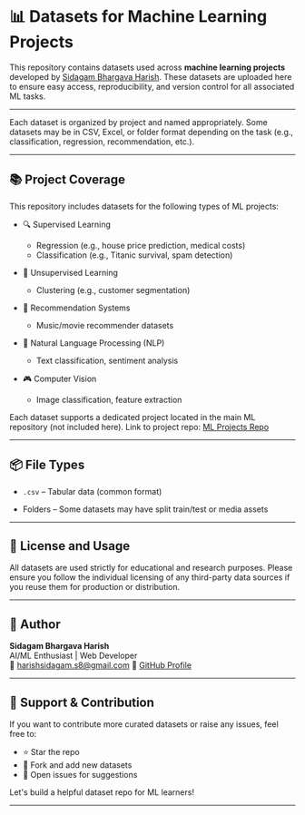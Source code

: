 # 📊 Datasets for Machine Learning Projects

This repository contains datasets used across **machine learning projects** developed by [Sidagam Bhargava Harish](https://github.com/HarishSidagam8). These datasets are uploaded here to ensure easy access, reproducibility, and version control for all associated ML tasks.

---


Each dataset is organized by project and named appropriately. Some datasets may be in CSV, Excel, or folder format depending on the task (e.g., classification, regression, recommendation, etc.).

---

## 📚 Project Coverage

This repository includes datasets for the following types of ML projects:

- 🔍 Supervised Learning
  - Regression (e.g., house price prediction, medical costs)
  - Classification (e.g., Titanic survival, spam detection)

- 🎯 Unsupervised Learning
  - Clustering (e.g., customer segmentation)

- 🎵 Recommendation Systems
  - Music/movie recommender datasets

- 🧠 Natural Language Processing (NLP)
  - Text classification, sentiment analysis

- 🎮 Computer Vision
  - Image classification, feature extraction

Each dataset supports a dedicated project located in the main ML repository (not included here). Link to project repo: [ML Projects Repo](https://github.com/your-username/ml-projects)

---

## 📦 File Types

- `.csv` – Tabular data (common format)

- Folders – Some datasets may have split train/test or media assets

---

## 🔐 License and Usage

All datasets are used strictly for educational and research purposes. Please ensure you follow the individual licensing of any third-party data sources if you reuse them for production or distribution.

---

## 🙌 Author

**Sidagam Bhargava Harish**  
AI/ML Enthusiast | Web Developer  
📧 harishsidagam.s8@gmail.com 
🔗 [GitHub Profile](https://github.com/HarishSidagam8)

---

## 🌟 Support & Contribution

If you want to contribute more curated datasets or raise any issues, feel free to:

- ⭐ Star the repo
- 📂 Fork and add new datasets
- 📝 Open issues for suggestions

Let's build a helpful dataset repo for ML learners!

---


